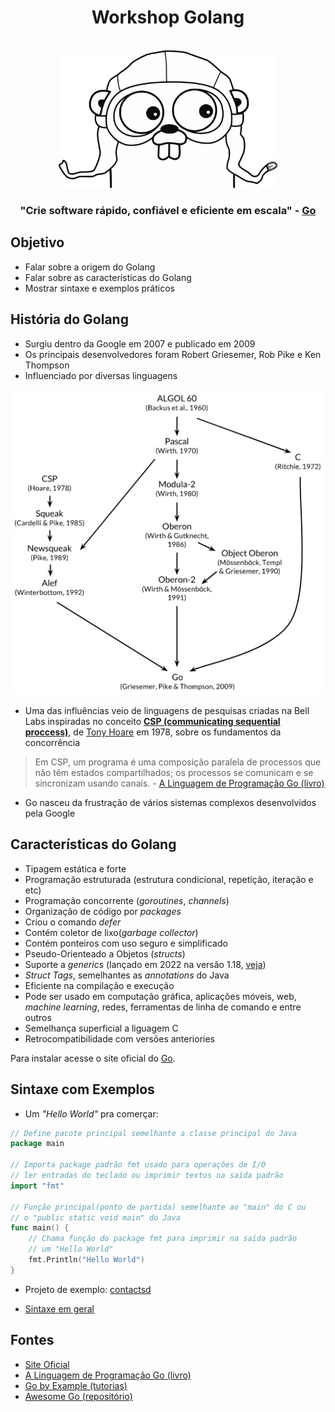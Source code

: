 <div align="center">
    <h1>Workshop Golang</h1>
    <br/>
    <img src="assets/mascote.svg" width="350" />
    <br/>
    <h3>
        "Crie software rápido, confiável e eficiente em escala" -
        <a href="https://go.dev">Go</a>
    </h3>
</div>

## Objetivo

* Falar sobre a origem do Golang
* Falar sobre as características do Golang
* Mostrar sintaxe e exemplos práticos

## História do Golang

* Surgiu dentro da Google em 2007 e publicado em 2009
* Os principais desenvolvedores foram Robert Griesemer, Rob Pike e Ken Thompson
* Influenciado por diversas linguagens

<div align="center">
    <img src="assets/influencias.png" width="700" />
</div>

* Uma das influências veio de linguagens de pesquisas criadas na Bell Labs inspiradas no conceito [**CSP (communicating sequential proccess)**](https://pt.wikipedia.org/wiki/CSP_(matem%C3%A1tica)), de [Tony Hoare](https://pt.wikipedia.org/wiki/Charles_Antony_Richard_Hoare) em 1978, sobre os fundamentos da concorrência

> Em CSP, um programa é uma composição paralela de processos que não têm estados compartilhados; os processos se comunicam e se sincronizam usando canais. - [A Linguagem de Programação Go (livro)](https://www.amazon.com.br/Linguagem-Programa%C3%A7%C3%A3o-Go-Alan-Donovan/dp/8575225464/ref=sr_1_1?__mk_pt_BR=%C3%85M%C3%85%C5%BD%C3%95%C3%91&crid=150VO5W82ZUWY&keywords=go&qid=1654641511&sprefix=golang%2Caps%2C234&sr=8-1&ufe=app_do%3Aamzn1.fos.6d798eae-cadf-45de-946a-f477d47705b9)

* Go nasceu da frustração de vários sistemas complexos desenvolvidos pela Google

## Características do Golang

* Tipagem estática e forte
* Programação estruturada (estrutura condicional, repetição, iteração e etc)
* Programação concorrente (*goroutines*, *channels*)
* Organização de código por *packages*
* Criou o comando *defer*
* Contém coletor de lixo(*garbage collector*)
* Contém ponteiros com uso seguro e simplificado
* Pseudo-Orienteado a Objetos (*structs*)
* Suporte a *generics* (lançado em 2022 na versão 1.18, [veja](https://go.dev/doc/devel/release#go1.18))
* *Struct Tags*, semelhantes as *annotations* do Java
* Eficiente na compilação e execução
* Pode ser usado em computação gráfica, aplicações móveis, web, *machine learning*, redes, ferramentas de linha de comando e entre outros
* Semelhança superficial a liguagem C
* Retrocompatibilidade com versões anteriories

Para instalar acesse o site oficial do [Go](https://go.dev).

## Sintaxe com Exemplos

* Um *"Hello World"* pra comerçar:

```go
// Define pacote principal semelhante a classe principal do Java
package main

// Importa package padrão fmt usado para operações de I/O
// ler entradas do teclado ou imprimir textos na saída padrão
import "fmt"

// Função principal(ponto de partida) semelhante ao "main" do C ou
// o "public static void main" do Java
func main() {
    // Chama função do package fmt para imprimir na saída padrão
    // um "Hello World"
    fmt.Println("Hello World")
}
```

* Projeto de exemplo: [contactsd](https://github.com/Felyp-Henrique/contactsd)

* [Sintaxe em geral](codigos)

## Fontes

* [Site Oficial](https://go.dev)
* [A Linguagem de Programação Go (livro)](https://www.amazon.com.br/Linguagem-Programa%C3%A7%C3%A3o-Go-Alan-Donovan/dp/8575225464/ref=sr_1_1?__mk_pt_BR=%C3%85M%C3%85%C5%BD%C3%95%C3%91&crid=150VO5W82ZUWY&keywords=go&qid=1654641511&sprefix=golang%2Caps%2C234&sr=8-1&ufe=app_do%3Aamzn1.fos.6d798eae-cadf-45de-946a-f477d47705b9)
* [Go by Example (tutorias)](https://gobyexample.com/)
* [Awesome Go (repositório)](https://github.com/avelino/awesome-go)
